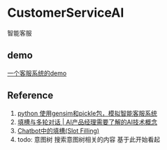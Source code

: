 # CustomerServiceAI
智能客服

## demo
[一个客服系统的demo](./candidate_mining/test/readme.md)

## Reference
1. [python 使用gensim和pickle包，模拟智能客服系统](https://blog.csdn.net/a394268045/article/details/79208023)
2. [填槽与多轮对话 | AI产品经理需要了解的AI技术概念](https://mp.weixin.qq.com/s?__biz=MjM5NzA5OTAwMA==&mid=2650005853&idx=1&sn=2c6bb9e9c3751fdc3fd95e89b8b6377d&chksm=bed865ca89afecdcdf0ecde9ed2385fb613cb2a40ad0c491582c7faf91841d17efdfe59718e1&mpshare=1&scene=1&srcid=0304keVTiRXgpPHVGxGFL6mI#rd)
3. [Chatbot中的填槽(Slot Filling)](https://blog.csdn.net/u010159842/article/details/80759428)
4. todo: 意图树  搜索意图树相关的内容  基于此开始看起